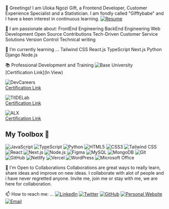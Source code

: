 👋 Greetings!
I am Uloka Ngozi Gift, a Frontend Developer, Customer Experience Specialist and a Statistician. I am fondly called "Gifftybabe" and I have a keen interest in continuous learning.
[![Resume](https://img.shields.io/badge/Resume-4285F4?style=flat&logo=google-drive&logoColor=white)](https://drive.google.com/file/d/1ile0BcO-m5Ffbw0ukHEn5tndQPbC_kiW/view)

👀 I am passionate about:
FrontEnd Engineering
BackEnd Engineering
Web Development
Open Source Contributions
Tech-Driven Customer Service Solutions
Version Control
Technical writing

🌱 I’m currently learning ...
Tailwind CSS
React.js
TypeScript
Next.js
Python
Django
Node.js

📚 Professional Development and Training
  ![Base University](https://img.shields.io/badge/Base_University-3B5998?style=flat&logo=google-scholar&logoColor=white)  
  [Certification Link](In View)

  ![DevCareers](https://img.shields.io/badge/DevCareers-FF9900?style=flat&logo=dev.to&logoColor=white)  
  [Certification Link](https://www.yourcertificationlink.com)

  ![TIIDELab](https://img.shields.io/badge/TIIDELab-0078D4?style=flat&logo=microsoft&logoColor=white)  
  [Certification Link](https://www.yourcertificationlink.com)

  ![ALX](https://img.shields.io/badge/ALX-0A66C2?style=flat&logo=linkedin&logoColor=white)  
  [Certification Link](https://www.yourcertificationlink.com)


## My Toolbox 🧰
![JavaScript](https://img.icons8.com/color/48/000000/javascript.png) ![TypeScript](https://img.icons8.com/color/48/000000/typescript.png) ![Python](https://img.icons8.com/color/48/000000/python.png) ![HTML5](https://img.icons8.com/color/48/000000/html-5.png) ![CSS3](https://img.icons8.com/color/48/000000/css3.png) ![Tailwind CSS](https://img.icons8.com/color/48/000000/tailwind-css.png) ![React](https://img.icons8.com/color/48/000000/react-native.png) ![Next.js](https://img.icons8.com/fluency/48/000000/nextjs.png) ![Node.js](https://img.icons8.com/color/48/000000/nodejs.png) ![Figma](https://img.icons8.com/color/48/000000/figma--v1.png) ![MySQL](https://img.icons8.com/ios-filled/50/000000/mysql-logo.png) ![MongoDB](https://img.icons8.com/color/48/000000/mongodb.png) ![Git](https://img.icons8.com/color/48/000000/git.png) ![GitHub](https://img.icons8.com/ios-glyphs/50/000000/github.png) ![Netlify](https://img.icons8.com/color/48/000000/netlify.png) ![Vercel](https://img.icons8.com/color/48/000000/vercel.png) ![WordPress](https://img.icons8.com/color/48/000000/wordpress.png) ![Microsoft Office](https://img.icons8.com/color/48/000000/microsoft-office-2019.png)


💞️ I'm Open to Collaborations
Collaborations are great ways to really learn, share ideas and improve on new ideas.
I collaborate with alot of people and i have never regretted anyone.
Invite me, join me or stay with me, we are here for collaboration.

📫 How to reach me: ...
[![LinkedIn](https://img.shields.io/badge/LinkedIn-0A66C2?style=flat&logo=linkedin&logoColor=white)](https://www.linkedin.com/in/gifftybabe)
[![Twitter](https://img.shields.io/badge/Twitter-1DA1F2?style=flat&logo=twitter&logoColor=white)](https://twitter.com/Gifftybabe)
[![GitHub](https://img.shields.io/badge/GitHub-181717?style=flat&logo=github&logoColor=white)](https://github.com/GifftyCode)
[![Personal Website](https://img.shields.io/badge/Website-4285F4?style=flat&logo=google-chrome&logoColor=white)](https://uloka-ngozi-portfolio.netlify.app)
[![Email](https://img.shields.io/badge/Email-D14836?style=flat&logo=gmail&logoColor=white)](mailto:ulokangozi@gmail.com)


